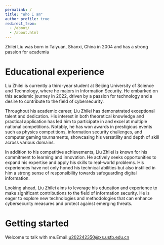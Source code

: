 ```yaml
---
permalink: /
title: "Who I am"
author_profile: true
redirect_from: 
  - /about/
  - /about.html
---
```



Zhilei Liu was born in Taiyuan, Shanxi, China in 2004 and has a strong passion for academia

Educational experience
======
Liu Zhilei is currently a third-year student at Beijing University of Science and Technology, where he majors in Information Security. He embarked on this academic journey in 2022, driven by a passion for technology and a desire to contribute to the field of cybersecurity.

Throughout his academic career, Liu Zhilei has demonstrated exceptional talent and dedication. His interest in both theoretical knowledge and practical application has led him to participate in and excel at multiple national competitions. Notably, he has won awards in prestigious events such as physics competitions, information security challenges, and computer gaming tournaments, showcasing his versatility and depth of skill across various domains.

In addition to his competitive achievements, Liu Zhilei is known for his commitment to learning and innovation. He actively seeks opportunities to expand his expertise and apply his skills to real-world problems. His experiences have not only honed his technical abilities but also instilled in him a strong sense of responsibility towards safeguarding digital information.

Looking ahead, Liu Zhilei aims to leverage his education and experience to make significant contributions to the field of information security. He is eager to explore new technologies and methodologies that can enhance cybersecurity measures and protect against emerging threats.

Getting started
======
Welcome to talk with me.Email:u202242350@xs.ustb.edu.cn


